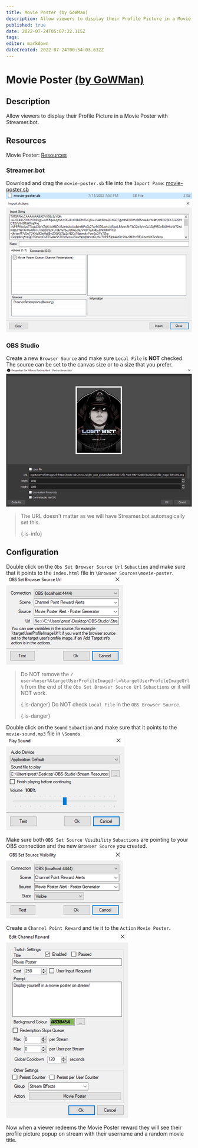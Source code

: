 ```yaml
---
title: Movie Poster (by GoWMan)
description: Allow viewers to display their Profile Picture in a Movie Poster with Streamer.bot.
published: true
date: 2022-07-24T05:07:22.115Z
tags: 
editor: markdown
dateCreated: 2022-07-24T00:54:03.632Z
---
```


# Movie Poster [(by GoWMan)](https://www.twitch.tv/gowman)

## Description
Allow viewers to display their Profile Picture in a Movie Poster with Streamer.bot.

## Resources
Movie Poster:  [Resources](/overlays/movie-poster/files/movie-poster.zip)

### Streamer.bot
Download and drag the `movie-poster.sb` file into the `Import Pane`: [movie-poster.sb](/overlays/movie-poster/files/movie-poster.sb) ![movie-poster-sb-file](/overlays/movie-poster/images/movie-poster-sb-file.png) ![movie-poster-import](/overlays/movie-poster/images/movie-poster-import.png)

### OBS Studio
Create a new `Browser Source` and make sure `Local File` is **NOT** checked. The source can be set to the canvas size or to a size that you prefer. ![movie-poster-browser-source](/overlays/movie-poster/images/movie-poster-browser-source.png)
> The URL doesn't matter as we will have Streamer.bot automagically set this. 
> 
> {.is-info}

## Configuration
Double click on the `Obs Set Browser Source Url` `Subaction` and make sure that it points to the `index.html` file in `\Browser Sources\movie-poster`. ![movie-poster-browser-source-url](/overlays/movie-poster/images/movie-poster-browser-source-url.png)
> Do NOT remove the `?user=%user%&targetUserProfileImageUrl=%targetUserProfileImageUrl%` from the end of the `Obs Set Browser Source Url` `Subactions` or it will NOT work. 
> 
> {.is-danger}
> Do NOT check `Local File` in the `OBS Browser Source`. 
> 
> {.is-danger}

Double click on the `Sound` `Subaction` and make sure that it points to the `movie-sound.mp3` file in `\Sounds`. ![movie-poster-sound](/overlays/movie-poster/images/movie-poster-sound.png)

Make sure both `OBS Set Source Visibility` `Subactions` are pointing to your OBS connection and the new `Browser Source` you created. ![movie-poster-source-visibility](/overlays/movie-poster/images/movie-poster-source-visibility.png)

Create a `Channel Point Reward` and tie it to the `Action` `Movie Poster`. ![movie-poster-cpr](/overlays/movie-poster/images/movie-poster-cpr.png)

Now when a viewer redeems the Movie Poster reward they will see their profile picture popup on stream with their username and a random movie title.